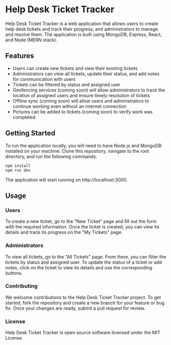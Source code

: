 
# Help Desk Ticket Tracker

Help Desk Ticket Tracker is a web application that allows users to create help desk tickets and track their progress, and administrators to manage and resolve them. The application is built using MongoDB, Express, React, and Node (MERN stack).

## Features

- Users can create new tickets and view their existing tickets
- Administrators can view all tickets, update their status, and add notes for communication with users
- Tickets can be filtered by status and assigned user
- Geofencing services (coming soon) will allow administrators to track the location of assigned users and ensure timely resolution of tickets
- Offline sync (coming soon) will allow users and administrators to continue working even without an internet connection
- Pictures can be added to tickets (coming soon) to verify work was completed


## Getting Started

To run the application locally, you will need to have Node.js and MongoDB installed on your machine. Clone this repository, navigate to the root directory, and run the following commands:

    npm install
    npm run dev

The application will start running on http://localhost:3000.

## Usage
### Users
To create a new ticket, go to the "New Ticket" page and fill out the form with the required information. Once the ticket is created, you can view its details and track its progress on the "My Tickets" page.

### Administrators
To view all tickets, go to the "All Tickets" page. From there, you can filter the tickets by status and assigned user. To update the status of a ticket or add notes, click on the ticket to view its details and use the corresponding buttons.

### Contributing
We welcome contributions to the Help Desk Ticket Tracker project. To get started, fork the repository and create a new branch for your feature or bug fix. Once your changes are ready, submit a pull request for review.

### License
Help Desk Ticket Tracker is open source software licensed under the MIT License.
